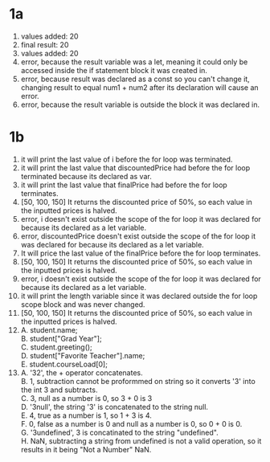 # 1a

1. values added: 20
2. final result: 20
3. values added: 20
4. error, because the result variable was a let, meaning it could only be accessed inside the if statement block it was created in.
5. error, because result was declared as a const so you can't change it, changing result to equal num1 + num2 after its declaration will cause an error. 
6. error, because the result variable is outside the block it was declared in.


# 1b

1. it will print the last value of i before the for loop was terminated.
2. it will print the last value that discountedPrice had before the for loop terminated because its declared as var.
3. it will print the last value that finalPrice had before the for loop terminates.
4. [50, 100, 150] It returns the discounted price of 50%, so each value in the inputted prices is halved.
5. error, i doesn't exist outside the scope of the for loop it was declared for because its declared as a let variable.
6. error, discountedPrice doesn't exist outside the scope of the for loop it was declared for because its declared as a let variable.
7. It will price the last value of the finalPrice before the for loop terminates.
8. [50, 100, 150] It returns the discounted price of 50%, so each value in the inputted prices is halved.
9. error, i doesn't exist outside the scope of the for loop it was declared for because its declared as a let variable.
10. it will print the length variable since it was declared outside the for loop scope block and was never changed.
11. [50, 100, 150] It returns the discounted price of 50%, so each value in the inputted prices is halved.
12. 
    A.  student.name; <br />
    B.  student["Grad Year"]; <br />
    C.  student.greeting(); <br />
    D.  student["Favorite Teacher"].name; <br />
    E.  student.courseLoad[0]; <br />
13. 
    A.  '32', the + operator concatenates. <br />
    B.  1, subtraction cannot be proformmed on string so it converts '3' into the int 3 and subtracts. <br />
    C.  3, null as a number is 0, so 3 + 0 is 3 <br />
    D.  '3null', the string '3' is concatenated to the string null. <br />
    E.  4, true as a number is 1, so 1 + 3 is 4. <br />
    F.  0, false as a number is 0 and null as a number is 0, so 0 + 0 is 0. <br />
    G.  '3undefined', 3 is concatinated to the string "undefined". <br />
    H.  NaN, subtracting a string from undefined is not a valid operation, so it results in it being "Not a Number" NaN. <br />